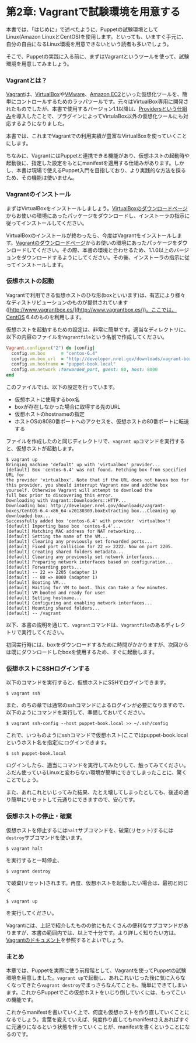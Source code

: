 # 第2章: Vagrantで試験環境を用意する

本書では、「はじめに」で述べたように、Puppetの試験環境としてLinux(Amazon LinuxとCentOS)を使用します。といっても、いますぐ手元に、自分の自由になるLinux環境を用意できないという読者も多いでしょう。

そこで、Puppetの実践に入る前に、まずはVagrantというツールを使って、試験環境を用意してみましょう。

### Vagrantとは？

[Vagrant](http://www.vagrantup.com/)は、[VirtualBox](https://www.virtualbox.org/)や[VMware](http://www.vmware.com/)、[Amazon EC2](http://aws.amazon.com/ec2/)といった仮想化ツールを、簡単にコントロールするためのラッパツールです。元々はVirtualBox専用に開発されたものでしたが、本書で使用するバージョン1.1以降は、[Providersという仕組み](http://docs.vagrantup.com/v2/providers/)を導入したことで、プラグインによってVirtulaBox以外の仮想化ツールにも対応するようになりました。

本書では、これまでVagrantでの利用実績が豊富なVirtualBoxを使っていくことにします。

ちなみに、VagrantにはPuppetと連携できる機能があり、仮想ホストの起動時や起動後に、指定した設定をもとにmanifestを適用する仕組みがあります。しかし、本書は現場で使えるPuppet入門を目指しており、より実践的な方法を採るため、その機能は使いません。

### Vagrantのインストール

まずはVirtualBoxをインストールしましょう。[VirtualBoxのダウンロードページ](https://www.virtualbox.org/wiki/Downloads)からお使いの環境にあったパッケージをダウンロードし、インストーラの指示に従ってインストールしてください。

VirtualBoxのインストールが終わったら、今度はVagrantをインストールします。[Vagrantのダウンロードページ](http://downloads.vagrantup.com/)からお使いの環境にあったパッケージをダウンロードしてください。その際、本書の環境と合わせるため、1.1.0以上のバージョンをダウンロードするようにしてください。その後、インストーラの指示に従ってインストールします。

### 仮想ホストの起動

Vagrantで利用できる仮想ホストのひな形(boxといいます)は、有志により様々なディストリビューションのものが提供されています([http://www.vagrantbox.es/](http://www.vagrantbox.es/))。ここでは、CentOS 6.4のものを利用します。

仮想ホストを起動するための設定は、非常に簡単です。適当なディレクトリに、以下の内容のファイルを`Vagrantfile`という名前で作成してください。

```ruby
Vagrant.configure("2") do |config|
  config.vm.box      = "centos-6.4"
  config.vm.box_url  = "http://developer.nrel.gov/downloads/vagrant-boxes/CentOS-6.4-x86_64-v20130309.box"
  config.vm.hostname = "puppet-book.local"
  config.vm.network :forwarded_port, guest: 80, host: 8000
end
```

このファイルでは、以下の設定を行っています。

  * 仮想ホストに使用するbox名
  * boxが存在しなかった場合に取得する先のURL
  * 仮想ホストのhostnameの指定
  * ホストOSの8080番ポートへのアクセスを、仮想ホストの80番ポートに転送する

ファイルを作成したのと同じディレクトリで、`vagrant up`コマンドを実行すると、仮想ホストが起動します。

```
$ vagrant up
Bringing machine 'default' up with 'virtualbox' provider...
[default] Box 'centos-6.4' was not found. Fetching box from specified URL for
the provider 'virtualbox'. Note that if the URL does not havea box for this provider, you should interrupt Vagrant now and addthe box yourself. Otherwise Vagrant will attempt to download the
full box prior to discovering this error.
Downloading with Vagrant::Downloaders::HTTP...
Downloading box: http://developer.nrel.gov/downloads/vagrant-boxes/CentOS-6.4-x86_64-v20130309.boxExtracting box...Cleaning up downloaded box...
Successfully added box 'centos-6.4' with provider 'virtualbox'!
[default] Importing base box 'centos-6.4'...
[default] Matching MAC address for NAT networking...
[default] Setting the name of the VM...
[default] Clearing any previously set forwarded ports...
[default] Fixed port collision for 22 => 2222. Now on port 2205.
[default] Creating shared folders metadata...
[default] Clearing any previously set network interfaces...
[default] Preparing network interfaces based on configuration...
[default] Forwarding ports...
[default] -- 22 => 2205 (adapter 1)
[default] -- 80 => 8000 (adapter 1)
[default] Booting VM...
[default] Waiting for VM to boot. This can take a few minutes.
[default] VM booted and ready for use!
[default] Setting hostname...
[default] Configuring and enabling network interfaces...
[default] Mounting shared folders...
[default] -- /vagrant
```

以下、本書の説明を通じて、`vagrant`コマンドは、`Vagrantfile`のあるディレクトリで実行してください。

初回実行時には、boxをダウンロードするために時間がかかりますが、次回からは既にダウンロードしたboxを使用するため、すぐに起動します。

### 仮想ホストにSSHログインする

以下のコマンドを実行すると、仮想ホストにSSHでログインできます。

```
$ vagrant ssh
```

また、のちの章では通常のsshコマンドによるログインが必要になりますので、以下のようにコマンドを実行して、準備しておいてください。

```
$ vagrant ssh-config --host puppet-book.local >> ~/.ssh/config
```

これで、いつものようにsshコマンドで仮想ホスト(ここではpuppet-book.localというホスト名を指定)にログインできます。

```
$ ssh puppet-book.local
```

ログインしたら、適当にコマンドを実行してみたりして、触ってみてください。ふだん使っているLinuxと変わらない環境が簡単にできてしまったことに、驚くことでしょう。

また、あれこれといじってみた結果、たとえ壊してしまったとしても、後述の通り簡単にリセットして元通りにできますので、安心です。

### 仮想ホストの停止・破棄

仮想ホストを停止するには`halt`サブコマンドを、破棄(リセット)するには`destroy`サブコマンドを使います。

```
$ vagrant halt
```

を実行すると一時停止、

```
$ vagrant destroy
```

で破棄(リセット)されます。再度、仮想ホストを起動したい場合は、最初と同じく

```
$ vagrant up
```

を実行してください。

Vagrantには、上記で紹介したものの他にもたくさんの便利なサブコマンドがありますが、本書の範囲内では、以上で十分です。より詳しく知りたい方は、[Vagrantのドキュメント](http://docs.vagrantup.com/v2/cli/)を参照するとよいでしょう。

### まとめ

本章では、Puppetを実際に使う前段階として、Vagrantを使ってPuppetの試験環境を用意しました。`vagrant up`で起動し、あれこれいじった後に気に入らなくなってきたら`vagrant destroy`でまっさらなんてことも、簡単にできてしまいます。これからPuppetでこの仮想ホストをいじり倒していくには、もってこいの機能です。

これからmanifestを書いていく上で、何度も仮想ホストを作り直していくことになるでしょう。言葉を変えていえば、何度作り直してもmanifestさえあればすぐに元通りになるという状態を作っていくことが、manifestを書くということになるのです。

